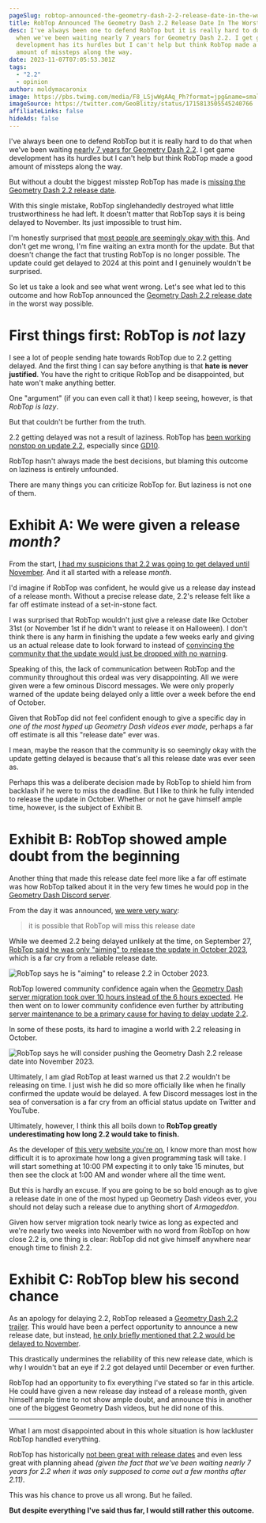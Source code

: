 ```yaml
---
pageSlug: robtop-announced-the-geometry-dash-2-2-release-date-in-the-worst-way-possible
title: RobTop Announced The Geometry Dash 2.2 Release Date In The Worst Way Possible
desc: I've always been one to defend RobTop but it is really hard to do that
  when we've been waiting nearly 7 years for Geometry Dash 2.2. I get game
  development has its hurdles but I can't help but think RobTop made a good
  amount of missteps along the way.
date: 2023-11-07T07:05:53.301Z
tags:
  - "2.2"
  - opinion
author: moldymacaronix
image: https://pbs.twimg.com/media/F8_LSjwWgAAq_Ph?format=jpg&name=small
imageSource: https://twitter.com/GeoBlitzy/status/1715813505545240766
affiliateLinks: false
hideAds: false
---
```

I've always been one to defend RobTop but it is really hard to do that when we've been waiting [nearly 7 years for Geometry Dash 2.2](/posts/geometry-dash-2-2-wait-turns-6-years-old/). I get game development has its hurdles but I can't help but think RobTop made a good amount of missteps along the way.

But without a doubt the biggest misstep RobTop has made is [missing the Geometry Dash 2.2 release date](/posts/geometry-dash-2-2-release-date-delayed-until-november-2023/).

With this single mistake, RobTop singlehandedly destroyed what little trustworthiness he had left. It doesn't matter that RobTop says it is being delayed to November. Its just impossible to trust him.

I'm honestly surprised that [most people are seemingly okay with this](https://twitter.com/sdslayer100/status/1715811132441829526). And don't get me wrong, I'm fine waiting an extra month for the update. But that doesn't change the fact that trusting RobTop is no longer possible. The update could get delayed to 2024 at this point and I genuinely wouldn't be surprised.

So let us take a look and see what went wrong. Let's see what led to this outcome and how RobTop announced the [Geometry Dash 2.2 release date](/posts/final-geometry-dash-2-2-release-date-confirmed-by-robtop/) in the worst way possible.

# First things first: RobTop is *not* lazy

I see a lot of people sending hate towards RobTop due to 2.2 getting delayed. And the first thing I can say before anything is that **hate is never justified**. You have the right to critique RobTop and be disappointed, but hate won't make anything better.

One "argument" (if you can even call it that) I keep seeing, however, is that *RobTop is lazy*.

But that couldn't be further from the truth.

2.2 getting delayed was not a result of laziness. RobTop has [been working nonstop on update 2.2](/categories/2.2/), especially since [GD10](/posts/will-geometry-dash-2-2-come-out-on-the-games-10-year-anniversary/).

RobTop hasn't always made the best decisions, but blaming this outcome on laziness is entirely unfounded.

There are many things you can criticize RobTop for. But laziness is not one of them.

# Exhibit A: We were given a release *month?*

From the start, [I had my suspicions that 2.2 was going to get delayed until November](/posts/geometry-dash-2-2-release-date-might-get-delayed-to-after-october/). And it all started with a release *month*.

I'd imagine if RobTop was confident, he would give us a release day instead of a release month. Without a precise release date, 2.2's release felt like a far off estimate instead of a set-in-stone fact.

I was surprised that RobTop wouldn't just give a release date like October 31st (or November 1st if he didn't want to release it on Halloween). I don't think there is any harm in finishing the update a few weeks early and giving us an actual release date to look forward to instead of [convincing the community that the update would just be dropped with no warning](https://twitter.com/MoldyMacaroniX/status/1703263177440436575).

Speaking of this, the lack of communication between RobTop and the community throughout this ordeal was very disappointing. All we were given were a few ominous Discord messages. We were only properly warned of the update being delayed only a little over a week before the end of October.

Given that RobTop did not feel confident enough to give a specific day in *one of the most hyped up Geometry Dash videos ever made,* perhaps a far off estimate is all this "release date" ever was.

I mean, maybe the reason that the community is so seemingly okay with the update getting delayed is because that's all this release date was ever seen as.

Perhaps this was a deliberate decision made by RobTop to shield him from backlash if he were to miss the deadline. But I like to think he fully intended to release the update in October. Whether or not he gave himself ample time, however, is the subject of Exhibit B.

# Exhibit B: RobTop showed ample doubt from the beginning

Another thing that made this release date feel more like a far off estimate was how RobTop talked about it in the very few times he would pop in the [Geometry Dash Discord server](/posts/geometry-dash-discord-server-how-to-join-request-levels/).

From the day it was announced, [we were very wary](/posts/final-geometry-dash-2-2-release-date-confirmed-by-robtop/):

> it is possible that RobTop will miss this release date

While we deemed 2.2 being delayed unlikely at the time, on September 27, [RobTop said he was only "aiming" to release the update in October 2023](/posts/geometry-dash-2-2-release-date-might-get-delayed-to-after-october/), which is a far cry from a reliable release date.

![RobTop says he is "aiming" to release 2.2 in October 2023.](https://pbs.twimg.com/media/F7NCRI4W0AEoqDl?format=png&name=small)

RobTop lowered community confidence again when the [Geometry Dash server migration took over 10 hours instead of the 6 hours expected](/posts/geometry-dash-servers-down-for-maintenance-pending-2-2/). He then went on to lower community confidence even further by attributing [server maintenance to be a primary cause for having to delay update 2.2](/posts/geometry-dash-2-2-release-date-likely-to-be-delayed-due-to-server-issues/).

In some of these posts, its hard to imagine a world with 2.2 releasing in October.

![RobTop says he will consider pushing the Geometry Dash 2.2 release date into November 2023.](https://i.imgur.com/5wTVSuD.png)

Ultimately, I am glad RobTop at least warned us that 2.2 wouldn't be releasing on time. I just wish he did so more officially like when he finally confirmed the update would be delayed. A few Discord messages lost in the sea of conversation is a far cry from an official status update on Twitter and YouTube.

Ultimately, however, I think this all boils down to **RobTop greatly underestimating how long 2.2 would take to finish.**

As the developer of [this very website you're on](/), I know more than most how difficult it is to aproximate how long a given programming task will take. I will start something at 10:00 PM expecting it to only take 15 minutes, but then see the clock at 1:00 AM and wonder where all the time went.

But this is hardly an excuse. If you are going to be so bold enough as to give a release date in one of the most hyped up Geometry Dash videos ever, you should not delay such a release due to anything short of *Armageddon*.

Given how server migration took nearly twice as long as expected and we're nearly two weeks into November with no word from RobTop on how close 2.2 is, one thing is clear: RobTop did not give himself anywhere near enough time to finish 2.2.

# Exhibit C: RobTop blew his second chance

As an apology for delaying 2.2, RobTop released a [Geometry Dash 2.2 trailer](/posts/geometry-dash-2-2-trailer-released-by-robtop/). This would have been a perfect opportunity to announce a new release date, but instead, [he only briefly mentioned that 2.2 would be delayed to November](https://twitter.com/RobTopGames/status/1715803442327732715).

This drastically undermines the reliability of this new release date, which is why I wouldn't bat an eye if 2.2 got delayed until December or even further.

RobTop had an opportunity to fix everything I've stated so far in this article. He could have given a new release day instead of a release month, given himself ample time to not show ample doubt, and announce this in another one of the biggest Geometry Dash videos, but he did none of this.

---

What I am most disappointed about in this whole situation is how lackluster RobTop handled everything.

RobTop has historically [not been great with release dates](/posts/2-2-release-date-confirmed/) and even less great with planning ahead *(given the fact that we've been waiting nearly 7 years for 2.2 when it was only supposed to come out a few months after 2.11)*.

This was his chance to prove us all wrong. But he failed.

**But despite everything I've said thus far, I would still rather this outcome.**
